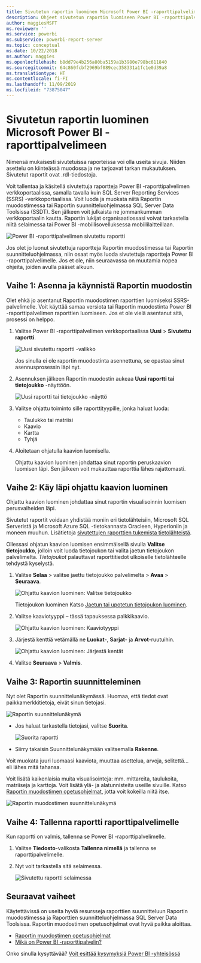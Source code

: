 ```yaml
---
title: Sivutetun raportin luominen Microsoft Power BI -raporttipalvelimeen
description: Ohjeet sivutetun raportin luomiseen Power BI -raporttipalvelimelle helposti ja nopeasti.
author: maggiesMSFT
ms.reviewer: ''
ms.service: powerbi
ms.subservice: powerbi-report-server
ms.topic: conceptual
ms.date: 10/22/2018
ms.author: maggies
ms.openlocfilehash: b8dd79e4b256a80ba5159a1b3980e798bc611840
ms.sourcegitcommit: 64c860fcbf2969bf089cec358331a1fc1e0d39a8
ms.translationtype: HT
ms.contentlocale: fi-FI
ms.lasthandoff: 11/09/2019
ms.locfileid: "73875047"
---
```

# <a name="create-a-paginated-report-for-power-bi-report-server"></a>Sivutetun raportin luominen Microsoft Power BI -raporttipalvelimeen
Nimensä mukaisesti sivutetuissa raporteissa voi olla useita sivuja. Niiden asettelu on kiinteässä muodossa ja ne tarjoavat tarkan mukautuksen. Sivutetut raportit ovat .rdl-tiedostoja.

Voit tallentaa ja käsitellä sivutettuja raportteja Power BI -raporttipalvelimen verkkoportaalissa, samalla tavalla kuin SQL Server Reporting Services (SSRS) -verkkoportaalissa. Voit luoda ja muokata niitä Raportin muodostimessa tai Raportin suunnitteluohjelmassa SQL Server Data Toolsissa (SSDT). Sen jälkeen voit julkaista ne jommankumman verkkoportaalin kautta. Raportin lukijat organisaatiossasi voivat tarkastella niitä selaimessa tai Power BI -mobiilisovelluksessa mobiililaitteillaan.

![Power BI -raporttipalvelimen sivutettu raportti](media/quickstart-create-paginated-report/reportserver-paginated-report.png)

Jos olet jo luonut sivutettuja raportteja Raportin muodostimessa tai Raportin suunnitteluohjelmassa, niin osaat myös luoda sivutettuja raportteja Power BI -raporttipalvelimelle. Jos et ole, niin seuraavassa on muutamia nopea ohjeita, joiden avulla pääset alkuun.

## <a name="step-1-install-and-start-report-builder"></a>Vaihe 1: Asenna ja käynnistä Raportin muodostin
Olet ehkä jo asentanut Raportin muodostimen raporttien luomiseksi SSRS-palvelimelle. Voit käyttää samaa versiota tai Raportin muodostinta Power BI -raporttipalvelimen raporttien luomiseen. Jos et ole vielä asentanut sitä, prosessi on helppo.

1. Valitse Power BI -raporttipalvelimen verkkoportaalissa **Uusi** > **Sivutettu raportti**.
   
    ![Uusi sivutettu raportti -valikko](media/quickstart-create-paginated-report/reportserver-new-paginated-report-menu.png)
   
    Jos sinulla ei ole raportin muodostinta asennettuna, se opastaa sinut asennusprosessin läpi nyt.
2. Asennuksen jälkeen Raportin muodostin aukeaa **Uusi raportti tai tietojoukko** -näyttöön.
   
    ![Uusi raportti tai tietojoukko -näyttö](media/quickstart-create-paginated-report/reportserver-paginated-new-report-screen.png)
3. Valitse ohjattu toiminto sille raporttityypille, jonka haluat luoda:
   
   * Taulukko tai matriisi
   * Kaavio
   * Kartta
   * Tyhjä
4. Aloitetaan ohjatulla kaavion luomisella.
   
    Ohjattu kaavion luominen johdattaa sinut raportin peruskaavion luomisen läpi. Sen jälkeen voit mukauttaa raporttia lähes rajattomasti.

## <a name="step-2-go-through-the-chart-wizard"></a>Vaihe 2: Käy läpi ohjattu kaavion luominen
Ohjattu kaavion luominen johdattaa sinut raportin visualisoinnin luomisen perusvaiheiden läpi.

Sivutetut raportit voidaan yhdistää moniin eri tietolähteisiin, Microsoft SQL Serveristä ja Microsoft Azure SQL -tietokannasta Oracleen, Hyperioniin ja moneen muuhun. Lisätietoja [sivutettujen raporttien tukemista tietolähteistä](connect-data-sources.md).

Ollessasi ohjatun kaavion luomisen ensimmäisellä sivulla **Valitse tietojoukko**, jolloin voit luoda tietojoukon tai valita jaetun tietojoukon palvelimelta. *Tietojoukot* palauttavat raporttitiedot ulkoiselle tietolähteelle tehdystä kyselystä.

1. Valitse **Selaa** > valitse jaettu tietojoukko palvelimelta > **Avaa** > **Seuraava**.
   
    ![Ohjattu kaavion luominen: Valitse tietojoukko](media/quickstart-create-paginated-report/reportserver-paginated-choose-dataset.png)
   
     Tietojoukon luominen Katso [Jaetun tai upotetun tietojoukon luominen](https://docs.microsoft.com/sql/reporting-services/report-data/create-a-shared-dataset-or-embedded-dataset-report-builder-and-ssrs).
2. Valitse kaaviotyyppi – tässä tapauksessa palkkikaavio.
   
    ![Ohjattu kaavion luominen: Kaaviotyyppi](media/quickstart-create-paginated-report/reportserver-paginated-choose-chart-type.png)
3. Järjestä kenttiä vetämällä ne **Luokat**-, **Sarjat**- ja **Arvot**-ruutuihin.
   
    ![Ohjattu kaavion luominen: Järjestä kentät](media/quickstart-create-paginated-report/reportserver-paginated-arrange-fields.png)
4. Valitse **Seuraava** > **Valmis**.

## <a name="step-3-design-your-report"></a>Vaihe 3: Raportin suunnitteleminen
Nyt olet Raportin suunnittelunäkymässä. Huomaa, että tiedot ovat paikkamerkkitietoja, eivät sinun tietojasi.

![Raportin suunnittelunäkymä](media/quickstart-create-paginated-report/reportserver-paginated-preview-report.png)

* Jos haluat tarkastella tietojasi, valitse **Suorita**.
  
     ![Suorita raportti](media/quickstart-create-paginated-report/reportserver-paginated-run-report.png)
* Siirry takaisin Suunnittelunäkymään valitsemalla **Rakenne**.

Voit muokata juuri luomaasi kaaviota, muuttaa asettelua, arvoja, selitettä... eli lähes mitä tahansa.

Voit lisätä kaikenlaisia muita visualisointeja: mm. mittareita, taulukoita, matriiseja ja karttoja. Voit lisätä ylä- ja alatunnisteita useille sivuille. Katso [Raportin muodostimen opetusohjelmat](https://docs.microsoft.com/sql/reporting-services/report-builder-tutorials), jotta voit kokeilla niitä itse.

![Raportin muodostimen suunnittelunäkymä](media/quickstart-create-paginated-report/reportserver-paginated-finished-design-report.png)

## <a name="step-4-save-your-report-to-the-report-server"></a>Vaihe 4: Tallenna raportti raporttipalvelimelle
Kun raportti on valmis, tallenna se Power BI -raporttipalvelimelle.

1. Valitse **Tiedosto**-valikosta **Tallenna nimellä** ja tallenna se raporttipalvelimelle. 
2. Nyt voit tarkastella sitä selaimessa.
   
    ![Sivutettu raportti selaimessa](media/quickstart-create-paginated-report/reportserver-paginated-report.png)

## <a name="next-steps"></a>Seuraavat vaiheet
Käytettävissä on useita hyviä resursseja raporttien suunnitteluun Raportin muodostimessa ja Raporttien suunnitteluohjelmassa SQL Server Data Toolsissa. Raportin muodostimen opetusohjelmat ovat hyvä paikka aloittaa.

* [Raportin muodostimen opetusohjelmat](https://docs.microsoft.com/sql/reporting-services/report-builder-tutorials)
* [Mikä on Power BI -raporttipalvelin?](get-started.md)  

Onko sinulla kysyttävää? [Voit esittää kysymyksiä Power BI -yhteisössä](https://community.powerbi.com/)

